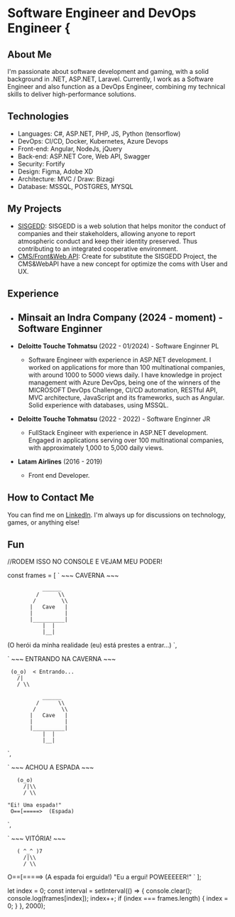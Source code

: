 # Software Engineer and DevOps Engineer {

## About Me
I'm passionate about software development and gaming, with a solid background in .NET, ASP.NET, Laravel. Currently, I work as a Software Engineer and also function as a DevOps Engineer, combining my technical skills to deliver high-performance solutions.

## Technologies
- Languages: C#, ASP.NET, PHP, JS, Python (tensorflow)
- DevOps: CI/CD, Docker, Kubernetes, Azure Devops
- Front-end: Angular, NodeJs, jQuery
- Back-end: ASP.NET Core, Web API, Swagger
- Security: Fortify
- Design: Figma, Adobe XD
- Architecture: MVC / Draw: Bizagi 
- Database: MSSQL, POSTGRES, MYSQL

## My Projects
- [SISGEDD](https://etica.deloitte.com.br/hotsite/): SISGEDD is a web solution that helps monitor the conduct of companies and their stakeholders, allowing anyone to report atmospheric conduct and keep their identity preserved. Thus contributing to an integrated cooperative environment.
- [CMS/Front&Web API](https://relatoconfidencial.com.br/ouvidoriaeletro): Create for substitute the SISGEDD Project, the CMS&WebAPI have a new concept for optimize the coms with User and UX.

## Experience

- **Minsait an Indra Company** (2024 - moment) - Software Enginner
  - 

- **Deloitte Touche Tohmatsu** (2022 - 01/2024) - Software Enginner PL
  - Software Engineer with experience in ASP.NET development. I worked on applications for more than 100 multinational companies, with around 1000 to 5000 views daily. I have knowledge in project management with Azure DevOps, being one of the winners of the MICROSOFT DevOps Challenge, CI/CD automation, RESTful API, MVC architecture, JavaScript and its frameworks, such as Angular. Solid experience with databases, using MSSQL.
 
- **Deloitte Touche Tohmatsu** (2022 - 2022) - Software Enginner JR
  - FullStack Engineer with experience in ASP.NET development. Engaged in applications serving over 100 multinational companies, with approximately 1,000 to 5,000 daily views.
  
- **Latam Airlines** (2016 - 2019)
  - Front end Developer.

## How to Contact Me
You can find me on [LinkedIn](https://www.linkedin.com/in/joaovs-vieira). I'm always up for discussions on technology, games, or anything else!

## Fun

//RODEM ISSO NO CONSOLE E VEJAM MEU PODER!

const frames = [
  `
     ~~~ CAVERNA ~~~

               ______
             /      \\
            /        \\
           |   Cave   |
           |          |
           |__________|
               |  |
               |__|

  (O herói da minha realidade (eu) está prestes a entrar...)
  `,

  `
     ~~~ ENTRANDO NA CAVERNA ~~~

     (o_o)  < Entrando...
       /|
       / \\

               ______
             /      \\
            /        \\
           |   Cave   |
           |          |
           |__________|
               |  |
               |__|
  `,

  `
     ~~~ ACHOU A ESPADA ~~~

       (o_o)
         /|\\
         / \\
  
    "Ei! Uma espada!"
     O==[=====>  (Espada)
  `,

  `
     ~~~ VITÓRIA! ~~~

       ( ^_^ )7 
         /|\\
         / \\

   O==[=====>   (A espada foi erguida!)
   "Eu a ergui! POWEEEEER!"
  `
];

let index = 0;
const interval = setInterval(() => {
  console.clear();
  console.log(frames[index]);
  index++;
  if (index === frames.length) {
    index = 0;
  }
}, 2000);

